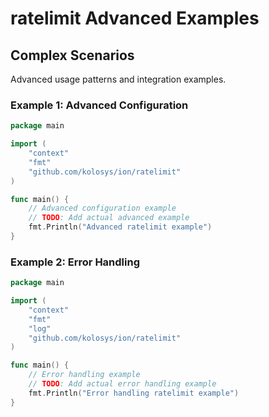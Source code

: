 # ratelimit Advanced Examples

## Complex Scenarios

Advanced usage patterns and integration examples.

### Example 1: Advanced Configuration

```go
package main

import (
    "context"
    "fmt"
    "github.com/kolosys/ion/ratelimit"
)

func main() {
    // Advanced configuration example
    // TODO: Add actual advanced example
    fmt.Println("Advanced ratelimit example")
}
```

### Example 2: Error Handling

```go
package main

import (
    "context"
    "fmt"
    "log"
    "github.com/kolosys/ion/ratelimit"
)

func main() {
    // Error handling example
    // TODO: Add actual error handling example
    fmt.Println("Error handling ratelimit example")
}
```
